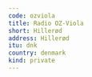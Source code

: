 ```yaml
---
code: ozviola
title: Radio OZ-Viola
short: Hillerød
address: Hillerød
itu: dnk
country: denmark
kind: private
---
```

